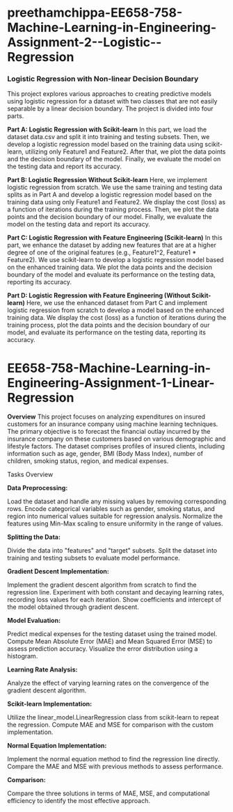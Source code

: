 # preethamchippa-EE658-758-Machine-Learning-in-Engineering-Assignment-2--Logistic--Regression

### Logistic Regression with Non-linear Decision Boundary
This project explores various approaches to creating predictive models using logistic regression for a dataset with two classes that are not easily separable by a linear decision boundary. The project is divided into four parts.

**Part A: Logistic Regression with Scikit-learn**
In this part, we load the dataset data.csv and split it into training and testing subsets. Then, we develop a logistic regression model based on the training data using scikit-learn, utilizing only Feature1 and Feature2. After that, we plot the data points and the decision boundary of the model. Finally, we evaluate the model on the testing data and report its accuracy.

**Part B: Logistic Regression Without Scikit-learn**
Here, we implement logistic regression from scratch. We use the same training and testing data splits as in Part A and develop a logistic regression model based on the training data using only Feature1 and Feature2. We display the cost (loss) as a function of iterations during the training process. Then, we plot the data points and the decision boundary of our model. Finally, we evaluate the model on the testing data and report its accuracy.

**Part C: Logistic Regression with Feature Engineering (Scikit-learn)**
In this part, we enhance the dataset by adding new features that are at a higher degree of one of the original features (e.g., Feature1^2, Feature1 * Feature2). We use scikit-learn to develop a logistic regression model based on the enhanced training data. We plot the data points and the decision boundary of the model and evaluate its performance on the testing data, reporting its accuracy.

**Part D: Logistic Regression with Feature Engineering (Without Scikit-learn)**
Here, we use the enhanced dataset from Part C and implement logistic regression from scratch to develop a model based on the enhanced training data. We display the cost (loss) as a function of iterations during the training process, plot the data points and the decision boundary of our model, and evaluate its performance on the testing data, reporting its accuracy.


# EE658-758-Machine-Learning-in-Engineering-Assignment-1-Linear-Regression

**Overview**
This project focuses on analyzing expenditures on insured customers for an insurance company using machine learning techniques. The primary objective is to forecast the financial outlay incurred by the insurance company on these customers based on various demographic and lifestyle factors. The dataset comprises profiles of insured clients, including information such as age, gender, BMI (Body Mass Index), number of children, smoking status, region, and medical expenses.

Tasks Overview

**Data Preprocessing:**

Load the dataset and handle any missing values by removing corresponding rows.
Encode categorical variables such as gender, smoking status, and region into numerical values suitable for regression analysis.
Normalize the features using Min-Max scaling to ensure uniformity in the range of values.

**Splitting the Data:**

Divide the data into "features" and "target" subsets.
Split the dataset into training and testing subsets to evaluate model performance.

**Gradient Descent Implementation:**

Implement the gradient descent algorithm from scratch to find the regression line.
Experiment with both constant and decaying learning rates, recording loss values for each iteration.
Show coefficients and intercept of the model obtained through gradient descent.

**Model Evaluation:**

Predict medical expenses for the testing dataset using the trained model.
Compute Mean Absolute Error (MAE) and Mean Squared Error (MSE) to assess prediction accuracy.
Visualize the error distribution using a histogram.

**Learning Rate Analysis:**

Analyze the effect of varying learning rates on the convergence of the gradient descent algorithm.

**Scikit-learn Implementation:**

Utilize the linear_model.LinearRegression class from scikit-learn to repeat the regression.
Compute MAE and MSE for comparison with the custom implementation.

**Normal Equation Implementation:**

Implement the normal equation method to find the regression line directly.
Compare the MAE and MSE with previous methods to assess performance.

**Comparison:**

Compare the three solutions in terms of MAE, MSE, and computational efficiency to identify the most effective approach.
